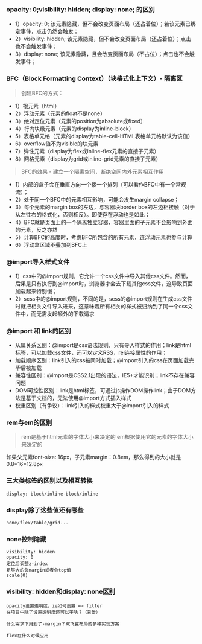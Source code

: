 ### opacity: 0;visibility: hidden; display: none; 的区别
* 1）opacity: 0; 该元素隐藏，但不会改变页面布局（还占着位）；若该元素已绑定事件，点击仍然会触发；
* 2）visibility: hidden; 该元素隐藏，但不会改变页面布局（还占着位）；点击也不会触发事件；
* 3）display: none; 该元素隐藏，且会改变页面布局（不占位）；点击也不会触发事件；

### BFC（Block Formatting Context）（块格式化上下文）- 隔离区
> 创建BFC的方式：
* 1）根元素（html）
* 2）浮动元素（元素的float不是none）
* 3）绝对定位元素（元素的position为absolute或fixed）
* 4）行内块级元素（元素的display为inline-block）
* 5）表格单元格（元素的display为table-cell-HTML表格单元格默认为该值）
* 6）overflow值不为visible的块元素
* 7）弹性元素（display为flex或inline-flex元素的直接子元素）
* 8）网格元素（display为grid或inline-grid元素的直接子元素）
> BFC的效果 - 建立一个隔离空间，断绝空间内外元素相互作用
* 1）内部的盒子会在垂直方向一个接一个排列（可以看作BFC中有一个常规流）；
* 2）处于同一个BFC中的元素相互影响，可能会发生margin collapse；
* 3）每个元素的margin box的左边，与容器块border box的左边相接触（对于从左往右的格式化，否则相反）。即使存在浮动也是如此；
* 4）BFC就是页面上的一个隔离独立容器，容器里面的子元素不会影响到外面的元素，反之亦然
* 5）计算BFC的高度时，考虑BFC所包含的所有元素，连浮动元素也参与计算
* 6）浮动盒区域不叠加到BFC上

### @import导入样式文件
* 1）css中的@import规则，它允许一个css文件中导入其他css文件。然而，后果是只有执行到@import时，浏览器才会去下载其他css文件，这导致页面加载起来特别慢；
* 2）scss中的@import规则，不同的是，scss的@import规则在生成css文件时就把相关文件导入进来，这意味着所有相关的样式被归纳到了同一个css文件中，而无需发起额外的下载请求

### @import 和 link的区别
* 从属关系区别：@import是css语法规则，只有导入样式的作用；link是html标签，可以加载css文件，还可以定义RSS，rel连接属性的作用；
* 加载顺序区别：link引入的css被同时加载；@import引入的css在页面加载完毕后被加载
* 兼容性区别：@import是CSS2.1出现的语法，IE5+才能识别；link不存在兼容问题
* DOM可控性区别：link是html标签，可通过js操作DOM操作link；由于DOM方法是基于文档的，无法使用@import方式插入样式
* 权重区别（有争议）：link引入的样式权重大于@import引入的样式

### rem与em的区别
> rem是基于html元素的字体大小来决定的
> em根据使用它的元素的字体大小来决定的

如果父元素font-size: 16px，子元素margin：0.8em，那么得到的大小就是0.8*16=12.8px


### 三大类标签的区别以及相互转换

```
display: block/inline-block/inline
```

### display除了这些值还有哪些

```
none/flex/table/grid...
```

### none控制隐藏

```
visibility: hidden
opacity: 0
定位后调整z-index
足够大的负margin或者负top值
scale(0)
```

### visibility: hidden和display: none区别

```
opacity设置透明度，ie如何设置 => filter
在项目中除了设置透明度还可以干啥？（背景）

什么需求下用到了-margin？双飞翼布局的多种实现方案

flex在什么时候应用
```
